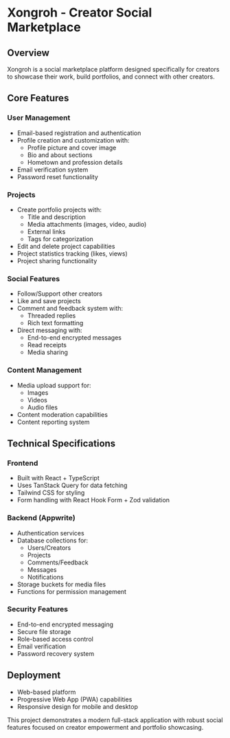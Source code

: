 # Xongroh - Creator Social Marketplace

## Overview

Xongroh is a social marketplace platform designed specifically for creators to showcase their work, build portfolios, and connect with other creators.

## Core Features

### User Management

- Email-based registration and authentication
- Profile creation and customization with:
  - Profile picture and cover image
  - Bio and about sections
  - Hometown and profession details
- Email verification system
- Password reset functionality

### Projects

- Create portfolio projects with:
  - Title and description
  - Media attachments (images, video, audio)
  - External links
  - Tags for categorization
- Edit and delete project capabilities
- Project statistics tracking (likes, views)
- Project sharing functionality

### Social Features

- Follow/Support other creators
- Like and save projects
- Comment and feedback system with:
  - Threaded replies
  - Rich text formatting
- Direct messaging with:
  - End-to-end encrypted messages
  - Read receipts
  - Media sharing

### Content Management

- Media upload support for:
  - Images
  - Videos
  - Audio files
- Content moderation capabilities
- Content reporting system

## Technical Specifications

### Frontend

- Built with React + TypeScript
- Uses TanStack Query for data fetching
- Tailwind CSS for styling
- Form handling with React Hook Form + Zod validation

### Backend (Appwrite)

- Authentication services
- Database collections for:
  - Users/Creators
  - Projects
  - Comments/Feedback
  - Messages
  - Notifications
- Storage buckets for media files
- Functions for permission management

### Security Features

- End-to-end encrypted messaging
- Secure file storage
- Role-based access control
- Email verification
- Password recovery system

## Deployment

- Web-based platform
- Progressive Web App (PWA) capabilities
- Responsive design for mobile and desktop

This project demonstrates a modern full-stack application with robust social features focused on creator empowerment and portfolio showcasing.
